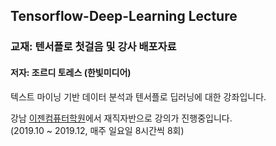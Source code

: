 ## Tensorflow-Deep-Learning Lecture

### 교재: 텐서플로 첫걸음 및 강사 배포자료
#### 저자: 조르디 토레스 (한빛미디어)

텍스트 마이닝 기반 데이터 분석과 텐서플로 딥러닝에 대한 강좌입니다.

강남 [이젠컴퓨터학원](http://gn.ezenac.co.kr/)에서 재직자반으로 강의가 진행중입니다.<br>
(2019.10 ~ 2019.12, 매주 일요일 8시간씩 8회)
